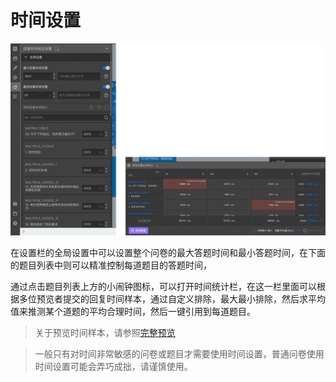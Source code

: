 # 时间设置

<img src='./images/time-kit.png' width='1000'>

在设置栏的全局设置中可以设置整个问卷的最大答题时间和最小答题时间，在下面的题目列表中则可以精准控制每道题目的答题时间，



通过点击题目列表上方的小闹钟图标，可以打开时间统计栏，在这一栏里面可以根据多位预览者提交的回复时间样本，通过自定义排除，最大最小排除，然后求平均值来推测某个道题的平均合理时间，然后一键引用到每道题目。

> 关于预览时间样本，请参照[完整预览](../preview/full.md#预览时间)


> 一般只有对时间非常敏感的问卷或题目才需要使用时间设置，普通问卷使用时间设置可能会弄巧成拙，请谨慎使用。